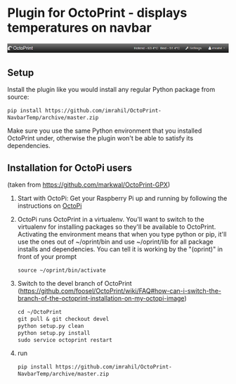 # Plugin for OctoPrint - displays temperatures on navbar

![NavbarTemp](navbar.png?raw=true) 

## Setup

Install the plugin like you would install any regular Python package from source:

    pip install https://github.com/imrahil/OctoPrint-NavbarTemp/archive/master.zip

Make sure you use the same Python environment that you installed OctoPrint under, otherwise the plugin
won't be able to satisfy its dependencies.

## Installation for OctoPi users
(taken from https://github.com/markwal/OctoPrint-GPX)

1. Start with OctoPi: Get your Raspberry Pi up and running by following the
   instructions on [OctoPi](https://github.com/guysoft/OctoPi)

2. OctoPi runs OctoPrint in a virtualenv. You'll want to switch to the
   virtualenv for installing packages so they'll be available to OctoPrint.
   Activating the environment means that when you type python or pip, it'll use
   the ones out of ~/oprint/bin and use ~/oprint/lib for all package installs
   and dependencies.  You can tell it is working by the "(oprint)" in front of
   your prompt
    ```
    source ~/oprint/bin/activate
    ```

3. Switch to the devel branch of OctoPrint
  (https://github.com/foosel/OctoPrint/wiki/FAQ#how-can-i-switch-the-branch-of-the-octoprint-installation-on-my-octopi-image)
    ```
    cd ~/OctoPrint
    git pull & git checkout devel
    python setup.py clean
    python setup.py install
    sudo service octoprint restart
    ```
4. run 

    ```
    pip install https://github.com/imrahil/OctoPrint-NavbarTemp/archive/master.zip
    ```
